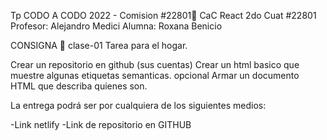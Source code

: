 Tp CODO A CODO 2022 - Comision #22801📢
CaC React 2do Cuat #22801
Profesor: Alejandro Medici
Alumna: Roxana Benicio

CONSIGNA 📄
clase-01
Tarea para el hogar.

Crear un repositorio en github (sus cuentas)
Crear un html basico que muestre algunas etiquetas semanticas.
opcional
Armar un documento HTML que describa quienes son.


La entrega podrá ser por cualquiera de los siguientes medios:

-Link netlify
-Link de repositorio en GITHUB
